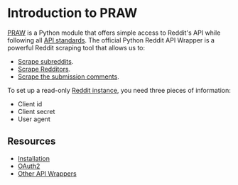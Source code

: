# Introduction to PRAW

[PRAW](https://praw.readthedocs.io/en/stable/index.html) is a Python module that offers simple access to Reddit's API while following all [API standards](https://github.com/reddit-archive/reddit/wiki/API#rules). 
The official Python Reddit API Wrapper is a powerful Reddit scraping tool that allows us to:
- [Scrape subreddits](https://praw.readthedocs.io/en/stable/code_overview/models/subreddit.html).
- [Scrape Redditors](https://praw.readthedocs.io/en/stable/code_overview/models/redditor.html).
- [Scrape the submission comments](https://praw.readthedocs.io/en/stable/code_overview/models/submission.html).

To set up a read-only [Reddit instance](https://praw.readthedocs.io/en/stable/code_overview/reddit_instance.html), you need three pieces of information:
- Client id
- Client secret
- User agent

## Resources
- [Installation](https://praw.readthedocs.io/en/stable/getting_started/installation.html)
- [OAuth2](https://github.com/reddit-archive/reddit/wiki/OAuth2)
- [Other API Wrappers](https://github.com/reddit-archive/reddit/wiki/API-Wrappers)


